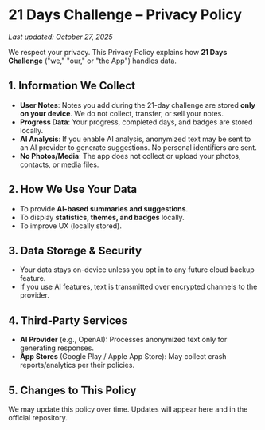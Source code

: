 # 21 Days Challenge – Privacy Policy

_Last updated: October 27, 2025_

We respect your privacy. This Privacy Policy explains how **21 Days Challenge** ("we," "our," or "the App") handles data.

## 1. Information We Collect
- **User Notes**: Notes you add during the 21-day challenge are stored **only on your device**. We do not collect, transfer, or sell your notes.
- **Progress Data**: Your progress, completed days, and badges are stored locally.
- **AI Analysis**: If you enable AI analysis, anonymized text may be sent to an AI provider to generate suggestions. No personal identifiers are sent.
- **No Photos/Media**: The app does not collect or upload your photos, contacts, or media files.

## 2. How We Use Your Data
- To provide **AI-based summaries and suggestions**.
- To display **statistics, themes, and badges** locally.
- To improve UX (locally stored).

## 3. Data Storage & Security
- Your data stays on-device unless you opt in to any future cloud backup feature.
- If you use AI features, text is transmitted over encrypted channels to the provider.

## 4. Third-Party Services
- **AI Provider** (e.g., OpenAI): Processes anonymized text only for generating responses.
- **App Stores** (Google Play / Apple App Store): May collect crash reports/analytics per their policies.

## 5. Changes to This Policy
We may update this policy over time. Updates will appear here and in the official repository.

